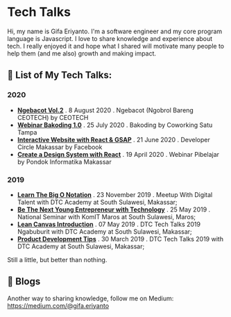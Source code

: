 # Tech Talks

Hi, my name is Gifa Eriyanto. I'm a software engineer and my core program language is Javascript. I love to share knowledge and experience about tech. I really enjoyed it and hope what I shared will motivate many people to help them (and me also) growth and making impact.

## 🎤 List of My Tech Talks:

### 2020
- [**Ngebacot Vol.2**](https://ibb.co/LtSyMfV) . 8 August 2020 . Ngebacot (Ngobrol Bareng CEOTECH) by CEOTECH
- [**Webinar Bakoding 1.0**](https://www.youtube.com/watch?v=5KiFy7agu_k&list=PLNaNl0ZMJ0_82ff8GMTpO9i7zX3tjhqLi&index=3&t=0s) . 25 July 2020 . Bakoding by Coworking Satu Tampa
- [**Interactive Website with React & GSAP**](https://web.facebook.com/muh.aryandi.37/videos/3473608725992321) . 21 June 2020 . Developer Circle Makassar by Facebook
- [**Create a Design System with React**](https://web.facebook.com/photo?fbid=634762217084998&set=a.176459342915290) . 19 April 2020 . Webinar Pibelajar by Pondok Informatika Makassar

### 2019
- [**Learn The Big O Notation**](https://www.facebook.com/photo?fbid=595455664531779&set=a.368483277229020) . 23 November 2019 . Meetup With Digital Talent with DTC Academy at South Sulawesi, Makassar;
- [**Be The Next Young Entrepreneur with Technology**](https://www.facebook.com/photo?fbid=494257491318264&set=a.378928712851143) . 25 May 2019 . National Seminar with KomIT Maros at South Sulawesi, Maros;
- [**Lean Canvas Introduction**](https://www.facebook.com/photo?fbid=459984294745584&set=a.368483277229020) . 07 May 2019 . DTC Tech Talks 2019 Ngabuburit with DTC Academy at South Sulawesi, Makassar;
- [**Product Development Tips**](https://www.facebook.com/photo/?fbid=439450480132299&set=a.368483277229020) . 30 March 2019 . DTC Tech Talks 2019 with DTC Academy at South Sulawesi, Makassar;

Still a little, but better than nothing.

## 📝 Blogs 
Another way to sharing knowledge, follow me on Medium:
https://medium.com/@gifa.eriyanto
